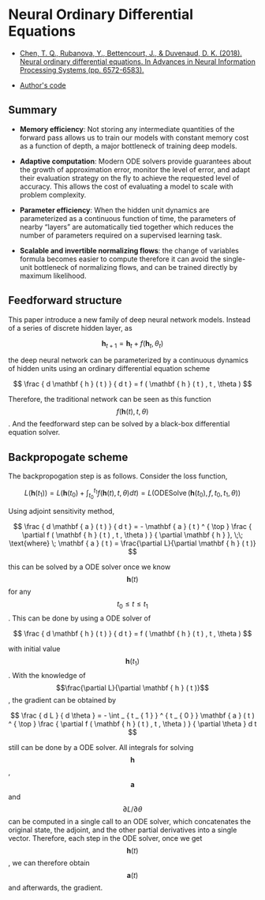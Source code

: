 # Neural Ordinary Differential Equations

- [Chen, T. Q., Rubanova, Y., Bettencourt, J., & Duvenaud, D. K. (2018). Neural ordinary differential equations. In Advances in Neural Information Processing Systems (pp. 6572-6583).](http://papers.nips.cc/paper/7892-neural-ordinary-differential-equations.pdf)

- [Author's code](https://github.com/rtqichen/torchdiffeq/)

## Summary

- **Memory efficiency**: Not storing any intermediate quantities of the forward pass allows us to train our models with constant memory cost as a function of depth, a major bottleneck of training deep models.

- **Adaptive computation**: Modern ODE solvers provide guarantees about the growth of approximation error, monitor the level of error, and adapt their evaluation strategy on the fly to achieve the requested level of accuracy. This allows the cost of evaluating a model to scale with problem complexity.

- **Parameter efficiency**: When the hidden unit dynamics are parameterized as a continuous function of time, the parameters of nearby “layers” are automatically tied together which reduces the number of parameters required on a supervised learning task.

- **Scalable and invertible normalizing flows**: the change of variables formula becomes easier to compute therefore it can avoid the single-unit bottleneck of normalizing flows, and can be trained directly by maximum likelihood.

## Feedforward structure

This paper introduce a new family of deep neural network models. Instead of a series of discrete hidden layer, as

$$
\mathbf { h } _ { t + 1 } = \mathbf { h } _ { t } + f \left( \mathbf { h } _ { t } , \theta _ { t } \right)
$$

the deep neural network can be parameterized by a continuous dynamics of hidden units using an ordinary differential equation scheme

$$
\frac { d \mathbf { h } ( t ) } { d t } = f ( \mathbf { h } ( t ) , t , \theta )
$$

Therefore, the traditional network can be seen as this function $$f ( \mathbf { h } ( t ) , t , \theta )$$. And the feedforward step can be solved by a black-box differential equation solver.

## Backpropogate scheme

The backpropogation step is as follows. Consider the loss function,

$$
L \left( \mathbf { h } \left( t _ { 1 } \right) \right) = L \left( \mathbf { h } \left( t _ { 0 } \right) + \int _ { t _ { 0 } } ^ { t _ { 1 } } f ( \mathbf { h } ( t ) , t , \theta ) d t \right) = L \left( \operatorname { ODESolve } \left( \mathbf { h } \left( t _ { 0 } \right) , f , t _ { 0 } , t _ { 1 } , \theta \right) \right)
$$

Using adjoint sensitivity method,

$$
\frac { d \mathbf { a } ( t ) } { d t } = - \mathbf { a } ( t ) ^ { \top } \frac { \partial f ( \mathbf { h } ( t ) , t , \theta ) } { \partial \mathbf { h } }, \;\; \text{where} \; \mathbf { a } ( t ) = \frac{\partial L}{\partial \mathbf { h } ( t )}
$$

this can be solved by a ODE solver once we know $$\mathbf{h}(t)$$ for any $$t_0 \leq t \leq t_1$$. This can be done by using a ODE solver of

$$
\frac { d \mathbf { h } ( t ) } { d t } = f ( \mathbf { h } ( t ) , t , \theta )
$$

with initial value $$\mathbf{h}(t_1)$$. With the knowledge of $$\frac{\partial L}{\partial \mathbf { h } ( t )}$$, the gradient can be obtained by

$$
\frac { d L } { d \theta } = - \int _ { t _ { 1 } } ^ { t _ { 0 } } \mathbf { a } ( t ) ^ { \top } \frac { \partial f ( \mathbf { h } ( t ) , t , \theta ) } { \partial \theta } d t
$$

still can be done by a ODE solver. All integrals for solving $$\mathbf{h}$$, $$\mathbf{a}$$ and $$\partial L / \partial \theta $$ can be computed in a single call to an ODE solver, which concatenates the original state, the adjoint, and the other partial derivatives into a single vector. Therefore, each step in the ODE solver, once we get $$\mathbf{h}(t)$$, we can therefore obtain $$\mathbf{a}(t)$$ and afterwards, the gradient.
